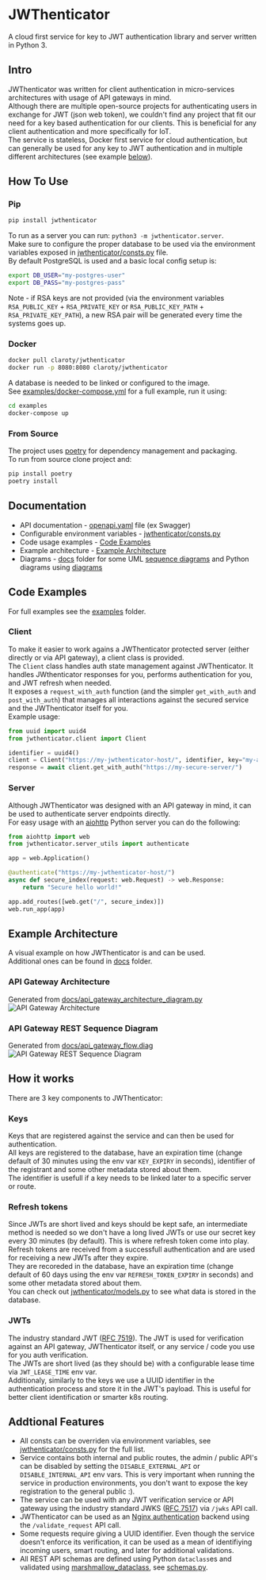 # JWThenticator
A cloud first service for key to JWT authentication library and server written in Python 3.


## Intro
JWThenticator was written for client authentication in micro-services architectures with usage of API gateways in mind.\
Although there are multiple open-source projects for authenticating users in exchange for JWT (json web token), we couldn't find any project that fit our need for a key based authentication for our clients. This is beneficial for any client authentication and more specifically for IoT.\
The service is stateless, Docker first service for cloud authentication, but can generally be used for any key to JWT authentication and in multiple different architectures (see example [below](#example-architecture)).


## How To Use
### Pip
```bash
pip install jwthenticator
```
To run as a server you can run: `python3 -m jwthenticator.server`.\
Make sure to configure the proper database to be used via the environment variables exposed in [jwthenticator/consts.py](jwthenticator/consts.py) file.\
By default PostgreSQL is used and a basic local config setup is:
```bash
export DB_USER="my-postgres-user"
export DB_PASS="my-postgres-pass"
```
Note - if RSA keys are not provided (via the environment variables `RSA_PUBLIC_KEY` + `RSA_PRIVATE_KEY` or `RSA_PUBLIC_KEY_PATH` + `RSA_PRIVATE_KEY_PATH`), a new RSA pair will be generated every time the systems goes up.

### Docker
```bash
docker pull claroty/jwthenticator
docker run -p 8080:8080 claroty/jwthenticator
```
A database is needed to be linked or configured to the image.\
See [examples/docker-compose.yml](examples/docker-compose.yml) for a full example, run it using:
```bash
cd examples
docker-compose up
```

### From Source
The project uses [poetry](https://github.com/python-poetry/poetry) for dependency management and packaging.\
To run from source clone project and:
```bash
pip install poetry
poetry install
```


## Documentation
- API documentation - [openapi.yaml](openapi.yaml) file (ex Swagger)
- Configurable environment variables - [jwthenticator/consts.py](jwthenticator/consts.py)
- Code usage examples - [Code Examples](#code-examples)
- Example architecture - [Example Architecture](#example-architecture)
- Diagrams - [docs](docs) folder for some UML [sequence diagrams](https://sequencediagram.org/) and Python diagrams using [diagrams](https://github.com/mingrammer/diagrams)


## Code Examples
For full examples see the [examples](jwthenticator/examples) folder.

### Client
To make it easier to work agains a JWThenticator protected server (either directly or via API gateway), a client class is provided.\
The `Client` class handles auth state management against JWThenticator. It handles JWthenticator responses for you, performs authentication for you, and JWT refresh when needed.\
It exposes a `request_with_auth` function (and the simpler `get_with_auth` and `post_with_auth`) that manages all interactions against the secured service and the JWThenticator itself for you.\
Example usage:
```python
from uuid import uuid4
from jwthenticator.client import Client

identifier = uuid4()
client = Client("https://my-jwthenticator-host/", identifier, key="my-awesome-key")
response = await client.get_with_auth("https://my-secure-server/")
```

### Server
Although JWThenticator was designed with an API gateway in mind, it can be used to authenticate server endpoints directly.\
For easy usage with an [aiohttp](https://docs.aiohttp.org/en/stable/) Python server you can do the following:
```python
from aiohttp import web
from jwthenticator.server_utils import authenticate

app = web.Application()

@authenticate("https://my-jwthenticator-host/")
async def secure_index(request: web.Request) -> web.Response:
    return "Secure hello world!"

app.add_routes([web.get("/", secure_index)])
web.run_app(app)
```


## Example Architecture
A visual example on how JWThenticator is and can be used.\
Additional ones can be found in [docs](docs) folder.

### API Gateway Architecture
Generated from [docs/api_gateway_architecture_diagram.py](docs/api_gateway_architecture_diagram.py)\
![API Gateway Architecture](https://user-images.githubusercontent.com/3015856/103092541-3cdd1c00-4600-11eb-807d-6033f6fdfa72.png)

### API Gateway REST Sequence Diagram
Generated from [docs/api_gateway_flow.diag](docs/api_gateway_flow.diag)\
![API Gateway REST Sequence Diagram](https://user-images.githubusercontent.com/3015856/103092521-2931b580-4600-11eb-8a0e-a4fb7ccf41c0.png)

## How it works
There are 3 key components to JWThenticator:

### Keys
Keys that are registered against the service and can then be used for authentication.\
All keys are registered to the database, have an expiration time (change default of 30 minutes using the env var `KEY_EXPIRY` in seconds), identifier of the registrant and some other metadata stored about them.\
The identifier is usefull if a key needs to be linked later to a specific server or route.

### Refresh tokens
Since JWTs are short lived and keys should be kept safe, an intermediate method is needed so we don't have a long lived JWTs or use our secret key every 30 minutes (by default). This is where refresh token come into play.\
Refresh tokens are received from a successfull authentication and are used for receiving a new JWTs after they expire.\
They are recoreded in the database, have an expiration time (change default of 60 days using  the env var `REFRESH_TOKEN_EXPIRY` in seconds) and some other metadata stored about them.\
You can check out [jwthenticator/models.py](jwthenticator/models.py) to see what data is stored in the database.

### JWTs
The industry standard JWT ([RFC 7519](https://tools.ietf.org/html/rfc7519)). The JWT is used for verification against an API gateway, JWThenticator itself, or any service / code you use for you auth verification.\
The JWTs are short lived (as they should be) with a configurable lease time via `JWT_LEASE_TIME` env var.\
Additionaly, similarly to the keys we use a UUID identifier in the authentication process and store it in the JWT's payload. This is useful for better client identification or smarter k8s routing.


## Addtional Features
- All consts can be overriden via environment variables, see [jwthenticator/consts.py](jwthenticator/consts.py) for the full list.
- Service contains both internal and public routes, the admin / public API's can be disabled by setting the `DISABLE_EXTERNAL_API` or `DISABLE_INTERNAL_API` env vars. This is very important when running the service in production environments, you don't want to expose the key registration to the general public :).
- The service can be used with any JWT verification service or API gateway using the industry standard JWKS ([RFC 7517](https://tools.ietf.org/html/rfc7517)) via `/jwks` API call.
- JWThenticator can be used as an [Nginx authentication](http://nginx.org/en/docs/http/ngx_http_auth_request_module.html) backend using the `/validate_request` API call.
- Some requests require giving a UUID identifier. Even though the service doesn't enforce its verification, it can be used as a mean of identifiying incoming users, smart routing, and later for additional validations.
- All REST API schemas are defined using Python `dataclass`es and validated using [marshmallow_dataclass](https://github.com/lovasoa/marshmallow_dataclass), see [schemas.py](jwthenticator/schemas.py).

